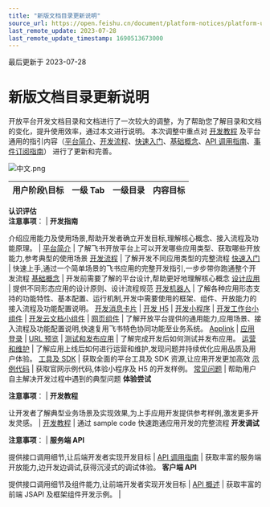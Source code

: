```yaml
---
title: "新版文档目录更新说明"
source_url: https://open.feishu.cn/document/platform-notices/platform-updates-/catalogue-update-release-notes
last_remote_update: 2023-07-28
last_remote_update_timestamp: 1690513673000
---
```

最后更新于 2023-07-28

# 新版文档目录更新说明

开放平台开发文档目录和文档进行了一次较大的调整，为了帮助您了解目录和文档的变化，提升使用效率，通过本文进行说明。
本次调整中重点对 [开发教程](https://open.feishu.cn/document/home/course) 及平台通用的指引内容（[平台简介](https://open.feishu.cn/document/home/intro)、[开发流程](https://open.feishu.cn/document/home/introduction-to-custom-app-development/self-built-application-development-process)、[快速入门](https://open.feishu.cn/document/home/quickly-develop-interactive-cards/introduction)、[基础概念](https://open.feishu.cn/document/home/user-identity-introduction/introduction)、[API 调用指南](https://open.feishu.cn/document/ukTMukTMukTM/uITNz4iM1MjLyUzM)、[事件订阅指南](https://open.feishu.cn/document/ukTMukTMukTM/uUTNz4SN1MjL1UzM)） 进行了更新和完善。

![中文.png](https://sf3-cn.feishucdn.com/obj/open-platform-opendoc/2a78564122260fb63f0e5667426b8820_EGsNJ3u9Jj.png?height=2522&lazyload=true&maxWidth=750&width=1800)

用户阶段\目标 | 一级 Tab | 一级目录 | 内容目标
--- | --- | --- | ---
**认识评估**  
      **注意事项**： | **开发指南**   

<md-alert>介绍应用能力及使用场景,帮助开发者确立开发目标,理解核心概念、接入流程及功能原理。 | [平台简介](https://open.feishu.cn/document/home/intro) | 了解飞书开放平台上可以开发哪些应用类型、获取哪些开放能力,参考典型的使用场景
[开发流程](https://open.feishu.cn/document/home/introduction-to-custom-app-development/self-built-application-development-process) | 了解开发不同应用类型的完整流程
[快速入门 ](https://open.feishu.cn/document/home/quickly-develop-interactive-cards/introduction) | 快速上手,通过一个简单场景的飞书应用的完整开发指引,一步步带你跑通整个开发流程
[基础概念](https://open.feishu.cn/document/home/user-identity-introduction/introduction) | 开发前需要了解的平台设计,帮助更好地理解核心概念
[设计应用](https://open.feishu.cn/document/uYjL24iN/ukjNzUjL5YzM14SO2MTN) | 提供不同形态应用的设计原则、设计流程规范
[开发机器人](https://open.feishu.cn/document/uAjLw4CM/ukTMukTMukTM/bot-v3/bot-overview) | 了解各种应用形态支持的功能特性、基本配置、运行机制,开发中需要使用的框架、组件、开放能力的接入流程及功能配置说明。
[开发消息卡片](https://open.feishu.cn/document/ukTMukTMukTM/uczM3QjL3MzN04yNzcDN) | 
[开发 H5](https://open.feishu.cn/document/uYjL24iN/uMTMuMTMuMTM/introduction) | 
[开发小程序](https://open.feishu.cn/document/uYjL24iN/uUDNzUjL1QzM14SN0MTN) | 
[开发工作台小组件](https://open.feishu.cn/document/uAjLw4CM/uYjL24iN/block/guide/hosting-scenario-introduction/workplace) | 
[开发云文档小组件](https://open.feishu.cn/document/uAjLw4CM/uYjL24iN/docs-add-on/docs-add-on-introduction) | 
[网页组件](https://open.feishu.cn/document/uYjL24iN/uUDO3YjL1gzN24SN4cjN) | 了解开放平台提供的通用能力,应用场景、接入流程及功能配置说明,快速复用飞书特色协同功能至业务系统。
[Applink](https://open.feishu.cn/document/uYjL24iN/ucjN1UjL3YTN14yN2UTN) | 
[应用登录](https://open.feishu.cn/document/uAjLw4CM/uYjL24iN/mobile-app/mobile-app-overview) | 
[URL 预览](https://open.feishu.cn/document/common-capabilities/url-preview/url-preview-introduction) | 
[测试和发布应用](https://open.feishu.cn/document/home/introduction-to-scope-and-authorization/availability) | 了解完成开发后如何测试并发布应用。
[运营和维护](https://open.feishu.cn/document/tools-and-resources/open-api-log-query) | 了解应用上线后如何进行运营和维护,发现问题并持续优化应用品质及用户体验。
[工具及 SDK](https://open.feishu.cn/document/ukTMukTMukTM/uETO1YjLxkTN24SM5UjN) | 获取全面的平台工具及 SDK 资源,让应用开发更加高效
[示例代码](https://open.feishu.cn/document/uYjL24iN/uYDM04iNwQjL2ADN) | 获取官网示例代码,体验小程序及 H5 的开发样例。
[常见问题](https://open.feishu.cn/document/uAjLw4CM/ugTN1YjL4UTN24CO1UjN/trouble-shooting/how-to-choose-which-type-of-token-to-use) | 帮助用户自主解决开发过程中遇到的典型问题
**体验尝试**  

**注意事项**： | **开发教程**  

<md-alert>让开发者了解典型业务场景及实现效果,为上手应用开发提供参考样例,激发更多开发灵感。 | [开发教程](https://open.feishu.cn/document/home/course) | 通过 sample code 快速跑通应用开发的完整流程
**开发调试**  

**注意事项**： | **服务端 API**  

<md-alert>提供接口调用细节,让后端开发者实现开发目标 | [API 调用指南](https://open.feishu.cn/document/ukTMukTMukTM/uITNz4iM1MjLyUzM) | 获取丰富的服务端开放能力,边开发边调试,获得沉浸式的调试体验。
**客户端 API**  

<md-alert>提供接口调用细节及组件能力,让前端开发者实现开发目标 | [API 概述](https://open.feishu.cn/document/uYjL24iN/uADOy4CM4IjLwgjM) | 获取丰富的前端 JSAPI 及框架组件开发示例。 |
